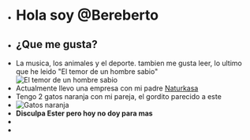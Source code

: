 - # Hola soy @Bereberto
- ## ¿Que me gusta?
-    La musica, los animales y el deporte. tambien me gusta leer, lo ultimo que he leido "El temor de un hombre sabio" ![El temor de un hombre sabio](https://1.bp.blogspot.com/-izIoSE1-31A/WZYmAcp_d6I/AAAAAAAAGS0/lzZ2L5JfSpQzbh9p6bTM9kCb-Wa1CqrXACLcBGAs/s1600/temor-hombre-sabio-plaza-janes.jpg)
- Actualmente llevo una empresa con mi padre [Naturkasa](https://naturkasa.es/)
- Tengo 2 gatos naranja con mi pareja, el gordito parecido a este 
- ![Gatos naranja](https://github.com/user-attachments/assets/2a71f0b7-8a59-4c0d-8158-2a5b4e8153c2)
- **Disculpa Ester pero hoy no doy para mas**
- 
-

<!---
Bereberto/Bereberto is a ✨ special ✨ repository because its `README.md` (this file) appears on your GitHub profile.
You can click the Preview link to take a look at your changes.
--->
